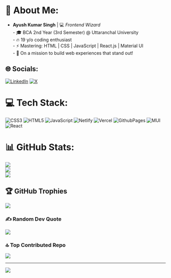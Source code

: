 # 💫 About Me:
- **Ayush Kumar Singh** | 💻 *Frontend Wizard*  <br>- 🎓 BCA 2nd Year (3rd Semester) @ Uttaranchal University  <br>- 🔥 19 y/o coding enthusiast  <br>- ⚡ Mastering: HTML | CSS | JavaScript | React.js | Material UI  <br>- 🚀 On a mission to build web experiences that stand out!


## 🌐 Socials:
[![LinkedIn](https://img.shields.io/badge/LinkedIn-%230077B5.svg?logo=linkedin&logoColor=white)](https://linkedin.com/in/www.linkedin.com/in/rajputayushkumarsingh2024) [![X](https://img.shields.io/badge/X-black.svg?logo=X&logoColor=white)](https://x.com/https://x.com/AyushKumar2O24) 

# 💻 Tech Stack:
![CSS3](https://img.shields.io/badge/css3-%231572B6.svg?style=for-the-badge&logo=css3&logoColor=white) ![HTML5](https://img.shields.io/badge/html5-%23E34F26.svg?style=for-the-badge&logo=html5&logoColor=white) ![JavaScript](https://img.shields.io/badge/javascript-%23323330.svg?style=for-the-badge&logo=javascript&logoColor=%23F7DF1E) ![Netlify](https://img.shields.io/badge/netlify-%23000000.svg?style=for-the-badge&logo=netlify&logoColor=#00C7B7) ![Vercel](https://img.shields.io/badge/vercel-%23000000.svg?style=for-the-badge&logo=vercel&logoColor=white) ![GithubPages](https://img.shields.io/badge/github%20pages-121013?style=for-the-badge&logo=github&logoColor=white) ![MUI](https://img.shields.io/badge/MUI-%230081CB.svg?style=for-the-badge&logo=mui&logoColor=white) ![React](https://img.shields.io/badge/react-%2320232a.svg?style=for-the-badge&logo=react&logoColor=%2361DAFB)
# 📊 GitHub Stats:
![](https://github-readme-stats.vercel.app/api?username=ayushkumarsingh121&theme=dark&hide_border=false&include_all_commits=false&count_private=false)<br/>
![](https://github-readme-streak-stats.herokuapp.com/?user=ayushkumarsingh121&theme=dark&hide_border=false)<br/>
![](https://github-readme-stats.vercel.app/api/top-langs/?username=ayushkumarsingh121&theme=dark&hide_border=false&include_all_commits=false&count_private=false&layout=compact)

## 🏆 GitHub Trophies
![](https://github-profile-trophy.vercel.app/?username=ayushkumarsingh121&theme=radical&no-frame=false&no-bg=true&margin-w=4)

### ✍️ Random Dev Quote
![](https://quotes-github-readme.vercel.app/api?type=horizontal&theme=radical)

### 🔝 Top Contributed Repo
![](https://github-contributor-stats.vercel.app/api?username=ayushkumarsingh121&limit=5&theme=dark&combine_all_yearly_contributions=true)

---
[![](https://visitcount.itsvg.in/api?id=ayushkumarsingh121&icon=0&color=0)](https://visitcount.itsvg.in)

<!-- Proudly created with GPRM ( https://gprm.itsvg.in ) -->
